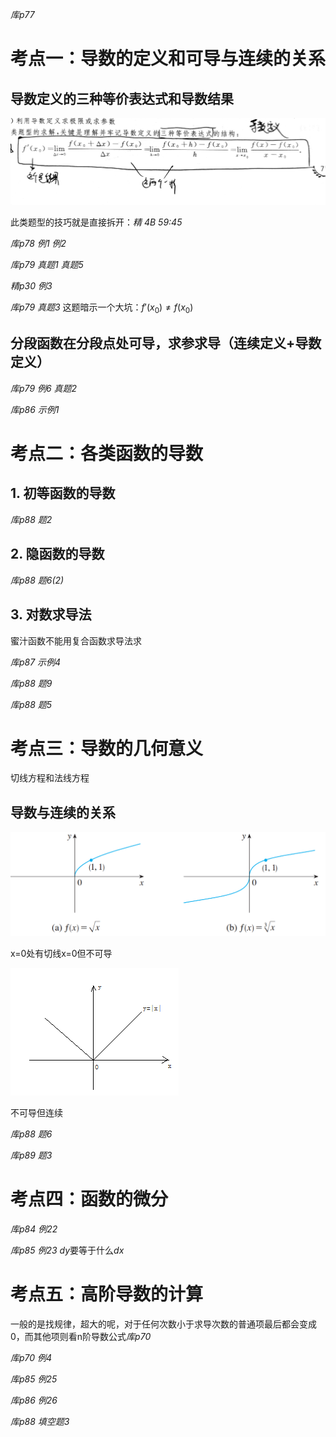*库p77*

# 考点一：导数的定义和可导与连续的关系

## 导数定义的三种等价表达式和导数结果

![1670479350514](assets/1670479350514-16704793641872.jpg)

此类题型的技巧就是直接拆开：*精 4B 59:45*

*库p78 例1 例2*

*库p79 真题1 真题5*

*精p30 例3*

*库p79 真题3* 这题暗示一个大坑：$f'(x_0) \neq f(x_0)$ 

## 分段函数在分段点处可导，求参求导（连续定义+导数定义）

*库p79 例6 真题2*

*库p86 示例1*

# 考点二：各类函数的导数

## 1. 初等函数的导数

*库p88 题2*

## 2. 隐函数的导数 

*库p88 题6(2)*

## 3. 对数求导法

蜜汁函数不能用复合函数求导法求

*库p87 示例4* 

*库p88 题9*

*库p88 题5*

# 考点三：导数的几何意义

切线方程和法线方程

## 导数与连续的关系

![查看源图像](assets/v2-483d27ed04dbd4f0386c4bd144f133d8_r.jpg)

x=0处有切线x=0但不可导

![查看源图像](assets/a5c27d1ed21b0ef4b66e88d5dfc451da80cb3eb2.jpg)

不可导但连续

*库p88 题6*

*库p89 题3*

# 考点四：函数的微分

*库p84 例22*

*库p85 例23* $dy$要等于什么$dx$ 

# 考点五：高阶导数的计算

一般的是找规律，超大的呢，对于任何次数小于求导次数的普通项最后都会变成0，而其他项则看n阶导数公式*库p70* 

*库p70 例4*

*库p85 例25*

*库p86 例26*

*库p88 填空题3*